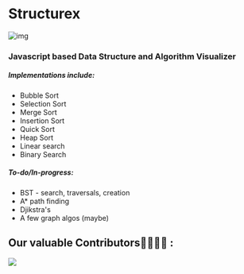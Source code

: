 # Structurex

![img](src/assets/logo.png)

### Javascript based Data Structure and Algorithm Visualizer

##### Implementations include:
* Bubble Sort
* Selection Sort
* Merge Sort
* Insertion Sort
* Quick Sort
* Heap Sort
* Linear search
* Binary Search

##### To-do/In-progress:
* BST - search, traversals, creation
* A* path finding
* Djikstra's
* A few graph algos (maybe)

## Our valuable Contributors👩‍💻👨‍💻 :
<a href="https://github.com/akshitadixit/StructureX/graphs/contributors">
  <img src="https://contributors-img.web.app/image?repo=akshitadixit/StructureX" />
</a>
